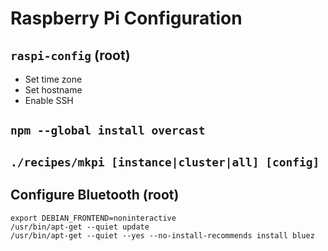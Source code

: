 Raspberry Pi Configuration
==========================

## `raspi-config` (root)
- Set time zone
- Set hostname
- Enable SSH

## `npm --global install overcast`

## `./recipes/mkpi [instance|cluster|all] [config]`

## Configure Bluetooth (root)
    export DEBIAN_FRONTEND=noninteractive
    /usr/bin/apt-get --quiet update
    /usr/bin/apt-get --quiet --yes --no-install-recommends install bluez    
